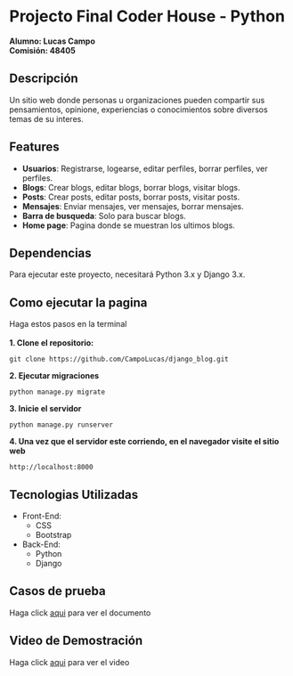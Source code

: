 # Projecto Final Coder House - Python
<strong>
Alumno: Lucas Campo</br>
Comisión: 48405</br>
</strong>

## Descripción
Un sitio web donde personas u organizaciones pueden compartir sus pensamientos, opinione, experiencias o conocimientos sobre diversos temas de su interes.</br>

## Features
- <strong>Usuarios</strong>: Registrarse, logearse, editar perfiles, borrar perfiles, ver perfiles.
- <strong>Blogs</strong>: Crear blogs, editar blogs, borrar blogs, visitar blogs.
- <strong>Posts</strong>: Crear posts, editar posts, borrar posts, visitar posts.
- <strong>Mensajes</strong>: Enviar mensajes, ver mensajes, borrar mensajes.
- <strong>Barra de busqueda</strong>: Solo para buscar blogs.
- <strong>Home page</strong>: Pagina donde se muestran los ultimos blogs.

## Dependencias
Para ejecutar este proyecto, necesitará Python 3.x y Django 3.x.

## Como ejecutar la pagina
Haga estos pasos en la terminal</br></br>
<strong>1. Clone el repositorio:</strong>
```
git clone https://github.com/CampoLucas/django_blog.git
```
<strong>2. Ejecutar migraciones</strong>
```
python manage.py migrate
```
<strong>3. Inicie el servidor</strong>
```
python manage.py runserver
```
<strong>4. Una vez que el servidor este corriendo, en el navegador visite el sitio web</strong>
```
http://localhost:8000
```

## Tecnologias Utilizadas
- Front-End:
    - CSS
    - Bootstrap
- Back-End:
    - Python
    - Django

## Casos de prueba
Haga click [aqui](Test%20cases.xlsx) para ver el documento

## Video de Demostración
Haga click [aqui](https://youtu.be/SrfbtL3Fac8) para ver el video

